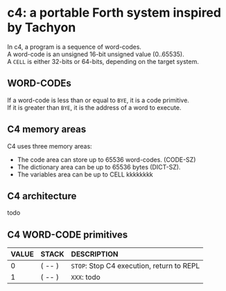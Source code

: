 # c4: a portable Forth system inspired by Tachyon

In c4, a program is a sequence of word-codes. <br/>
A word-code is an unsigned 16-bit unsigned value (0..65535). <br/>
A `CELL` is either 32-bits or 64-bits, depending on the target system. <br/>

## WORD-CODEs

If a word-code is less than or equal to `BYE`, it is a code primitive. <br/>
If it is greater than `BYE`, it is the address of a word to execute. <br/>

## C4 memory areas

C4 uses three memory areas:
- The code area can store up to 65536 word-codes. (CODE-SZ) <br/>
- The dictionary area can be up to 65536 bytes (DICT-SZ). <br/>
- The variables area can be up to CELL kkkkkkkk

## C4 architecture

todo

## C4 WORD-CODE primitives

| VALUE | STACK     | DESCRIPTION |
|:--    |:--        |:-- |
| 0     | ( -- )    | `STOP`: Stop C4 execution, return to REPL |
| 1     | ( -- )    | `XXX`: todo |
